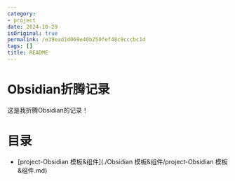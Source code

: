 ```yaml
---
category:
- project
date: 2024-10-29
isOriginal: true
permalink: /e39ead1d069e40b250fef48c9cccbc1d
tags: []
title: README
---
```

# Obsidian折腾记录
这是我折腾Obsidian的记录！
# 目录
- [project-Obsidian 模板&组件](./Obsidian 模板&组件/project-Obsidian 模板&组件.md)